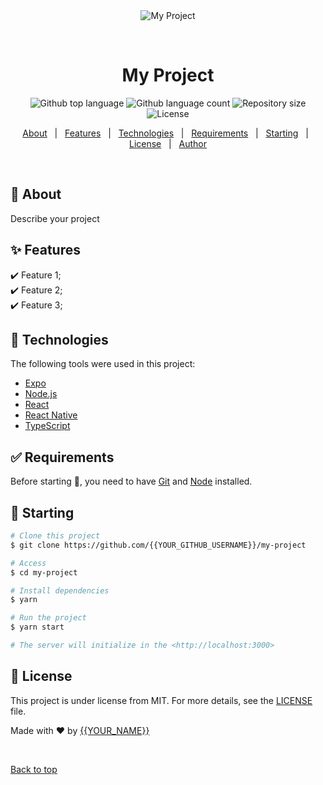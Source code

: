 <div align="center" id="top"> 
  <img src="./.github/app.gif" alt="My Project" />

&#xa0;

  <!-- <a href="https://myproject.netlify.app">Demo</a> -->
</div>

<h1 align="center">My Project</h1>

<p align="center">
  <img alt="Github top language" src="https://img.shields.io/github/languages/top/Buletiss/new-york-api?color=56BEB8">

  <img alt="Github language count" src="https://img.shields.io/github/languages/count/Buletiss/new-york-api?color=56BEB8">

  <img alt="Repository size" src="https://img.shields.io/github/repo-size/Buletiss/new-york-api?color=56BEB8">

  <img alt="License" src="https://img.shields.io/github/license/Buletiss/new-york-api?color=56BEB8">

  <!-- <img alt="Github issues" src="https://img.shields.io/github/issues/{{YOUR_GITHUB_USERNAME}}/my-project?color=56BEB8" /> -->

  <!-- <img alt="Github forks" src="https://img.shields.io/github/forks/{{YOUR_GITHUB_USERNAME}}/my-project?color=56BEB8" /> -->

  <!-- <img alt="Github stars" src="https://img.shields.io/github/stars/{{YOUR_GITHUB_USERNAME}}/my-project?color=56BEB8" /> -->
</p>

<!-- Status -->

<!-- <h4 align="center">
	🚧  My Project 🚀 Under construction...  🚧
</h4>

<hr> -->

<p align="center">
  <a href="#dart-about">About</a> &#xa0; | &#xa0; 
  <a href="#sparkles-features">Features</a> &#xa0; | &#xa0;
  <a href="#rocket-technologies">Technologies</a> &#xa0; | &#xa0;
  <a href="#white_check_mark-requirements">Requirements</a> &#xa0; | &#xa0;
  <a href="#checkered_flag-starting">Starting</a> &#xa0; | &#xa0;
  <a href="#memo-license">License</a> &#xa0; | &#xa0;
  <a href="https://github.com/{{YOUR_GITHUB_USERNAME}}" target="_blank">Author</a>
</p>

<br>

## :dart: About

Describe your project

## :sparkles: Features

:heavy_check_mark: Feature 1;\
:heavy_check_mark: Feature 2;\
:heavy_check_mark: Feature 3;

## :rocket: Technologies

The following tools were used in this project:

- [Expo](https://expo.io/)
- [Node.js](https://nodejs.org/en/)
- [React](https://pt-br.reactjs.org/)
- [React Native](https://reactnative.dev/)
- [TypeScript](https://www.typescriptlang.org/)

## :white_check_mark: Requirements

Before starting :checkered_flag:, you need to have [Git](https://git-scm.com) and [Node](https://nodejs.org/en/) installed.

## :checkered_flag: Starting

```bash
# Clone this project
$ git clone https://github.com/{{YOUR_GITHUB_USERNAME}}/my-project

# Access
$ cd my-project

# Install dependencies
$ yarn

# Run the project
$ yarn start

# The server will initialize in the <http://localhost:3000>
```

## :memo: License

This project is under license from MIT. For more details, see the [LICENSE](LICENSE.md) file.

Made with :heart: by <a href="https://github.com/{{YOUR_GITHUB_USERNAME}}" target="_blank">{{YOUR_NAME}}</a>

&#xa0;

<a href="#top">Back to top</a>
